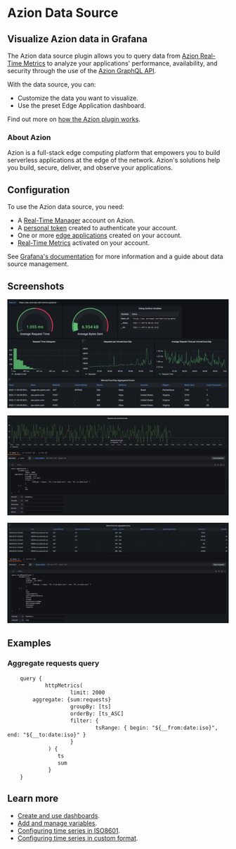 # Azion Data Source

## Visualize Azion data in Grafana

The Azion data source plugin allows you to query data from [Azion Real-Time Metrics](https://www.azion.com/en/documentation/products/real-time-metrics/) to analyze your applications' performance, availability, and security through the use of the [Azion GraphQL API](https://www.azion.com/en/documentation/products/graphql-api-overview/).

With the data source, you can:

- Customize the data you want to visualize.
- Use the preset Edge Application dashboard.

Find out more on [how the Azion plugin works](https://www.azion.com/en/documentation/products/guides/azion-plugin-grafana).

### About Azion

Azion is a full-stack edge computing platform that empowers you to build serverless applications at the edge of the network. Azion's solutions help you build, secure, deliver, and observe your applications.

## Configuration

To use the Azion data source, you need:

- A [Real-Time Manager](https://manager.azion.com/) account on Azion.
- A [personal token](https://www.azion.com/en/documentation/products/accounts/personal-tokens/) created to authenticate your account.
- One or more [edge applications](https://www.azion.com/en/documentation/products/edge-application/) created on your account.
- [Real-Time Metrics](https://www.azion.com/en/documentation/products/real-time-metrics/) activated on your account.

See [Grafana's documentation](https://grafana.com/docs/grafana/latest/administration/data-source-management/) for more information and a guide about data source management.

## Screenshots

![Azion Grafana plugin requests example](https://raw.githubusercontent.com/aziontech/grafana-plugin/dev/src/img/azion-grafana-requests.png)

![Azion Grafana plugin aggregated example](https://raw.githubusercontent.com/aziontech/grafana-plugin/dev/src/img/azion-grafana-aggregate.png)

![Azion Grafana plugin requestcount example](https://raw.githubusercontent.com/aziontech/grafana-plugin/dev/src/img/azion-grafana-req-count.png)

## Examples

### Aggregate requests query

```
    query {
            httpMetrics(
                    limit: 2000
        aggregate: {sum:requests}
                    groupBy: [ts]
                    orderBy: [ts_ASC]
                    filter: {
                            tsRange: { begin: "${__from:date:iso}", end: "${__to:date:iso}" }
                    }
             ) {
                ts
                sum
             }    
    }        
```

## Learn more

- [Create and use dashboards](https://grafana.com/docs/grafana/latest/dashboards/).
- [Add and manage variables](https://grafana.com/docs/grafana/latest/dashboards/variables/).
- [Configuring time series in ISO8601](https://momentjs.com/docs/#/parsing/string/).
- [Configuring time series in custom format](https://momentjs.com/docs/#/parsing/string-format/).
